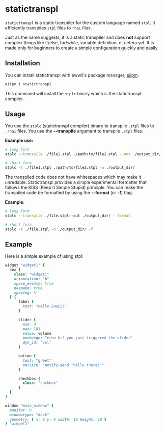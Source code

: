 # statictranspl

`statictranspl` is a static transpiler for the custom language named `stpl`. It efficiently transpiles `stpl` files to `rhai` files.

Just as the name suggests, it is a static transpiler and does **not** support complex things like if/else, for/while, variable definition, et cetera yet. It is made only for beginners to create a simple configuration quickly and easily.

## Installation

You can install statictranspl with ewwii's package manager, [eiipm](https://github.com/Ewwii-sh/eiipm).

```bash
eiipm i statictranspl
```

This command will install the `stplc` binary which is the statictranspl compiler.

## Usage

You use the `stplc` (statictranspl compiler) binary to transpile `.stpl` files to `.rhai` files. You use the **--transpile** argument to transpile `.stpl` files.

**Example use:**

```bash
# long form
stplc --transpile ./file1.stpl ./path/to/file2.stpl --out ./output_dir/

# short form
stplc -t ./file1.stpl ./path/to/file2.stpl -o ./output_dir/
```

The transpiled code does not have whitespaces which may make it unredable. Statictranspl provides a simple experimental formatter that follows the KISS (Keep It Simple Stupid) principle. You can make the transpiled code be formatted by using the **--format** (or **-f**) flag.

**Example:**

```bash
# long form
stplc --transpile ./file.stpl--out ./output_dir/ --format

# short form
stplc -t ./file.stpl -o ./output_dir/ -f
```

## Example

Here is a simple example of using stpl:

```ruby
widget "widget1" {
  box {
    class: "widget1"
    orientation: "h"
    space_evenly: true
    hexpand: true
    spacing: 5
  } {
      label {
        text: "Hello Ewwii!"
      }

      slider {
        min: 0
        max: 101
        value: volume
        onchange: "echo hi! you just triggered the slider"
        dyn_id: "vol"
      }

      button {
        text: "greet"
        onclick: "notify-send 'hello there!'"
      }

      checkbox {
        class: "chckbox"
      }
  }
}

window "main_window" {
  monitor: 0
  windowtype: "dock"
  geometry: { x: 0 y: 0 width: 10 height: 20 }
} "widget1"
```
